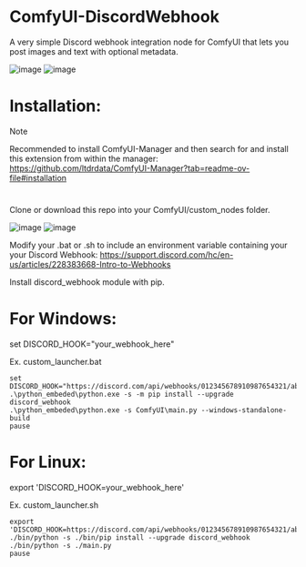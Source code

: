 # ComfyUI-DiscordWebhook
A very simple Discord webhook integration node for ComfyUI that lets you post images and text with optional metadata.

![image](https://github.com/user-attachments/assets/c2459fc5-ff7e-454a-b691-4baf7999d1ea)
![image](https://github.com/user-attachments/assets/29b24147-4f42-486e-a052-ee022f6b13d2)

# Installation: 
> [!NOTE]  
> Recommended to install ComfyUI-Manager and then search for and install this extension from within the manager: https://github.com/ltdrdata/ComfyUI-Manager?tab=readme-ov-file#installation
# 


Clone or download this repo into your ComfyUI/custom_nodes folder.

![image](https://github.com/user-attachments/assets/71450181-a788-4fc7-ad5f-236c994100c1)
![image](https://github.com/user-attachments/assets/eb5a0bc5-1c7f-4aec-9bb6-e7a11de946b8)

Modify your .bat or .sh to include an environment variable containing your your Discord Webhook: https://support.discord.com/hc/en-us/articles/228383668-Intro-to-Webhooks

Install discord_webhook module with pip.

# For Windows:

set DISCORD_HOOK="your_webhook_here"

Ex. custom_launcher.bat
```
set DISCORD_HOOK="https://discord.com/api/webhooks/012345678910987654321/abcdefghijklmnopqrstuvwxyz"
.\python_embeded\python.exe -s -m pip install --upgrade discord_webhook
.\python_embeded\python.exe -s ComfyUI\main.py --windows-standalone-build
pause
```

# For Linux:

export 'DISCORD_HOOK=your_webhook_here'

Ex. custom_launcher.sh
```
export 'DISCORD_HOOK=https://discord.com/api/webhooks/012345678910987654321/abcdefghijklmnopqrstuvwxyz'
./bin/python -s ./bin/pip install --upgrade discord_webhook
./bin/python -s ./main.py
pause
```
